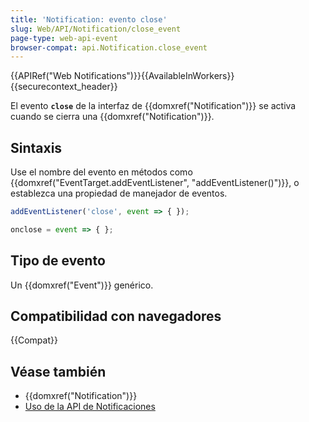 ```yaml
---
title: 'Notification: evento close'
slug: Web/API/Notification/close_event
page-type: web-api-event
browser-compat: api.Notification.close_event
---
```

{{APIRef("Web Notifications")}}{{AvailableInWorkers}}{{securecontext_header}}

El evento **`close`** de la interfaz de {{domxref("Notification")}} se activa cuando se cierra una {{domxref("Notification")}}.

## Sintaxis

Use el nombre del evento en métodos como {{domxref("EventTarget.addEventListener", "addEventListener()")}}, o establezca una propiedad de manejador de eventos.

```js
addEventListener('close', event => { });

onclose = event => { };
```

## Tipo de evento

Un {{domxref("Event")}} genérico.

## Compatibilidad con navegadores

{{Compat}}

## Véase también

- {{domxref("Notification")}}
- [Uso de la API de Notificaciones](/es/docs/Web/API/Notifications_API/Using_the_Notifications_API)
